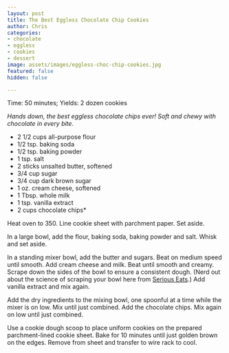 ```yaml
---
layout: post
title: The Best Eggless Chocolate Chip Cookies
author: Chris
categories:
- chocolate
- eggless
- cookies
- dessert
image: assets/images/eggless-choc-chip-cookies.jpg
featured: false
hidden: false

---
```

Time: 50 minutes; Yields: 2 dozen cookies

_Hands down, the best eggless chocolate chips ever! Soft and chewy with chocolate in every bite._ 

* 2 1/2 cups all-purpose flour
* 1/2 tsp. baking soda
* 1/2 tsp. baking powder
* 1 tsp. salt
* 2 sticks unsalted butter, softened
* 3/4 cup sugar
* 3/4 cup dark brown sugar
* 1 oz. cream cheese, softened
* 1 Tbsp. whole milk
* 1 tsp. vanilla extract
* 2 cups chocolate chips*

Heat oven to 350. Line cookie sheet with parchment paper. Set aside.

In a large bowl, add the flour, baking soda, baking powder and salt. Whisk and set aside.

In a standing mixer bowl, add the butter and sugars. Beat on medium speed until smooth. Add cream cheese and milk. Beat until smooth and creamy. Scrape down the sides of the bowl to ensure a consistent dough. (Nerd out about the science of scraping your bowl here from [Serious Eats](https://www.seriouseats.com/cookie-science-the-importance-of-scraping-your-bowl).) Add vanilla extract and mix again.

Add the dry ingredients to the mixing bowl, one spoonful at a time while the mixer is on low. Mix until just combined. Add the chocolate chips. Mix again on low until just combined.

Use a cookie dough scoop to place uniform cookies on the prepared parchment-lined cookie sheet. Bake for 10 minutes until just golden brown on the edges. Remove from sheet and transfer to wire rack to cool. 